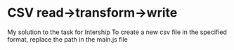 # CSV read->transform->write

My solution to the task for Intership
To create a new csv file in the specified format, replace the path in the main.js file
